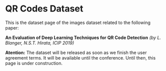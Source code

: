 # QR Codes Dataset

This is the dataset page of the images dataset related to the following paper:

**An Evaluation of Deep Learning Techniques for QR Code Detection**
*(by L. Blanger, N.S.T. Hirata, ICIP 2019)*

**Atention:** The dataset will be released as soon as we finish the user agreement terms. It will be available until the conference. Until then, this page is under construction.
